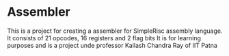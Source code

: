 # Assembler
This is a project for creating a assembler for SimpleRisc assembly language.
It consists of 21 opcodes, 16 registers and 2 flag bits 
It is for learning purposes and is a project unde professor Kailash Chandra Ray of IIT Patna
